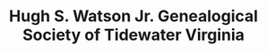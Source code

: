 ---
layout: repo
title: "Hugh S. Watson Jr. Genealogical Society of Tidewater Virginia"
id: 16246
permalink: repos/16246/
---